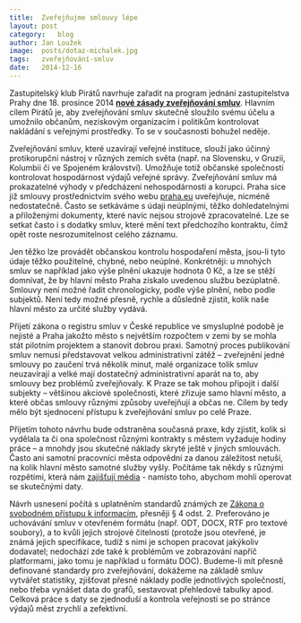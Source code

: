 ```yaml
---
title:	Zveřejňujme smlouvy lépe
layout:	post
category:	blog
author:	Jan Loužek
image:	posts/dotaz-michalek.jpg
tags:	zveřejňování-smluv
date:	2014-12-16
---
```


Zastupitelský klub Pirátů navrhuje zařadit na program jednání zastupitelstva Prahy dne 18. prosince 2014 **[nové zásady zveřejňování smluv](/assets/pdf/3110.pdf)**. Hlavním cílem Pirátů je, aby zveřejňování smluv skutečně sloužilo svému účelu a umožnilo občanům, neziskovým organizacím i politikům kontrolovat nakládání s veřejnými prostředky. To se v současnosti bohužel neděje. 

Zveřejňování smluv, které uzavírají veřejné instituce, slouží jako účinný protikorupční nástroj v různých zemích světa (např. na Slovensku, v Gruzii, Kolumbii či ve Spojeném království). Umožňuje totiž občanské společnosti kontrolovat hospodárnost výdajů veřejné správy. Zveřejňování smluv má prokazatelné výhody v předcházení nehospodárnosti a korupci. Praha sice již smlouvy prostřednictvím svého webu [praha.eu](http://www.praha.eu) uveřejňuje, nicméně nedostatečně. Často se setkáváme s údaji neúplnými, těžko dohledatelnými a přiloženými dokumenty, které navíc nejsou strojově zpracovatelné. Lze se setkat často i s dodatky smluv, které mění text předchozího kontraktu, čímž opět roste nesrozumitelnost celého záznamu. 

Jen těžko lze provádět občanskou kontrolu hospodaření města, jsou-li tyto údaje těžko použitelné, chybné, nebo neúplné. Konkrétněji: u mnohých smluv se například jako výše plnění ukazuje hodnota 0 Kč, a lze se stěží domnívat, že by hlavní město Praha získalo uvedenou službu bezúplatně. Smlouvy není možné řadit chronologicky, podle výše plnění, nebo podle subjektů. Není tedy možné přesně, rychle a důsledně zjistit, kolik naše hlavní město za určité služby vydává. 

Přijetí zákona o registru smluv v České republice ve smysluplné podobě je nejisté a Praha jakožto město s největším rozpočtem v zemi by se mohla stát pilotním projektem a stanovit dobrou praxi. Samotný proces publikování smluv nemusí představovat velkou administrativní zátěž – zveřejnění jedné smlouvy po zaučení trvá několik minut, malé organizace tolik smluv neuzavírají a velké mají dostatečný administrativní aparát na to, aby smlouvy bez problémů zveřejňovaly. K Praze se tak mohou připojit i další subjekty – většinou akciové společnosti, které zřizuje samo hlavní město, a které občas smlouvy různými způsoby uveřejňují a občas ne. Cílem by tedy mělo být sjednocení přístupu k zveřejňování smluv po celé Praze.

Přijetím tohoto návrhu bude odstraněna současná praxe, kdy zjistit, kolik si vydělala ta či ona společnost různými kontrakty s městem vyžaduje hodiny práce – a mnohdy jsou skutečné náklady skryté ještě v jiných smlouvách. Často ani samotní pracovníci města odpovědní za danou záležitost netuší, na kolik hlavní město samotné služby vyšly. Počítáme tak někdy s různými rozpětími, která nám [zajišťují média](http://praha.idnes.cz/policie-proveruje-it-projekt-magistratu-praha-fqy-/praha-zpravy.aspx?c=A140205_120453_praha-zpravy_mav) - namísto toho, abychom mohli operovat se skutečnými daty. 

Návrh usnesení počítá s uplatněním standardů známých ze [Zákona o svobodném přístupu k informacím](http://www.zakonyprolidi.cz/cs/1999-106), přesněji § 4 odst. 2. Preferováno je uchovávání smluv v otevřeném formátu (např. ODT, DOCX, RTF pro textové soubory), a to kvůli jejich strojové čitelnosti (protože jsou otevřené, je známá jejich specifikace, tudíž s nimi je schopen pracovat jakýkoliv dodavatel; nedochází zde také k problémům ve zobrazování napříč platformami, jako tomu je například u formátu DOC). Budeme-li mít přesně definované standardy pro zveřejňování, dokážeme na základě smluv vytvářet statistiky, zjišťovat přesné náklady podle jednotlivých společností, nebo třeba vynášet data do grafů, sestavovat přehledové tabulky apod. Celková práce s daty se zjednoduší a kontrola veřejnosti se po stránce výdajů měst zrychlí a zefektivní. 



